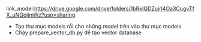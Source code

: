 link_model:https://drive.google.com/drive/folders/1bRxIQDZujrl4Oa3CugvTfX_uNQojimWz?usp=sharing
- Tạo thư mục models rồi cho những model trên vào thư mục models
- Chạy prepare_vector_db.py để tạo vector database